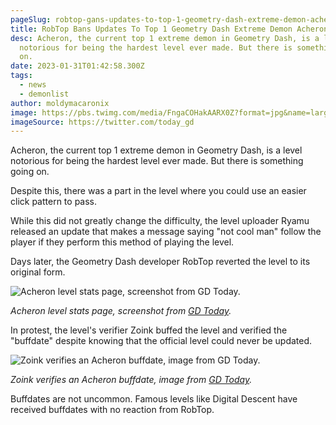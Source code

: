 ```yaml
---
pageSlug: robtop-gans-updates-to-top-1-geometry-dash-extreme-demon-acheron
title: RobTop Bans Updates To Top 1 Geometry Dash Extreme Demon Acheron
desc: Acheron, the current top 1 extreme demon in Geometry Dash, is a level
  notorious for being the hardest level ever made. But there is something going
  on.
date: 2023-01-31T01:42:58.300Z
tags:
  - news
  - demonlist
author: moldymacaronix
image: https://pbs.twimg.com/media/FngaCOHakAARX0Z?format=jpg&name=large
imageSource: https://twitter.com/today_gd
---
```

Acheron, the current top 1 extreme demon in Geometry Dash, is a level notorious for being the hardest level ever made. But there is something going on.

Despite this, there was a part in the level where you could use an easier click pattern to pass.

While this did not greatly change the difficulty, the level uploader Ryamu released an update that makes a message saying "not cool man" follow the player if they perform this method of playing the level.

Days later, the Geometry Dash developer RobTop reverted the level to its original form.

![Acheron level stats page, screenshot from GD Today.](https://pbs.twimg.com/media/FngaCa6aQAIGOj8?format=jpg&name=medium)

*Acheron level stats page, screenshot from [GD Today](https://twitter.com/today_gd/status/1619072699153911809).*

In protest, the level's verifier Zoink buffed the level and verified the "buffdate" despite knowing that the official level could never be updated.

![Zoink verifies an Acheron buffdate, image from GD Today.](https://pbs.twimg.com/media/Fnulvq0aQAINu1F?format=jpg&name=large)

*Zoink verifies an Acheron buffdate, image from [GD Today](https://twitter.com/today_gd/status/1620070732847009793).*

Buffdates are not uncommon. Famous levels like Digital Descent have received buffdates with no reaction from RobTop.


